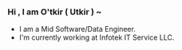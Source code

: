  ### Hi , I am O'tkir ( Utkir ) ~ 

 - I am a Mid Software/Data Engineer.
 - I'm currently working at Infotek IT Service LLC.
